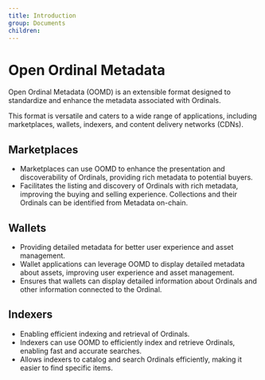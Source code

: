 ```yaml
---
title: Introduction
group: Documents
children:
---
```


# Open Ordinal Metadata

Open Ordinal Metadata (OOMD) is an extensible format designed to standardize and enhance the metadata associated with Ordinals. 

This format is versatile and caters to a wide range of applications, including marketplaces, wallets, indexers, and content delivery networks (CDNs).

## Marketplaces

- Marketplaces can use OOMD to enhance the presentation and discoverability of Ordinals, providing rich metadata to potential buyers.
- Facilitates the listing and discovery of Ordinals with rich metadata, improving the buying and selling experience. Collections and their Ordinals can be identified from Metadata on-chain.

## Wallets

- Providing detailed metadata for better user experience and asset management.
- Wallet applications can leverage OOMD to display detailed metadata about assets, improving user experience and asset management.
- Ensures that wallets can display detailed information about Ordinals and other information connected to the Ordinal.

## Indexers
- Enabling efficient indexing and retrieval of Ordinals.
- Indexers can use OOMD to efficiently index and retrieve Ordinals, enabling fast and accurate searches.
- Allows indexers to catalog and search Ordinals efficiently, making it easier to find specific items.